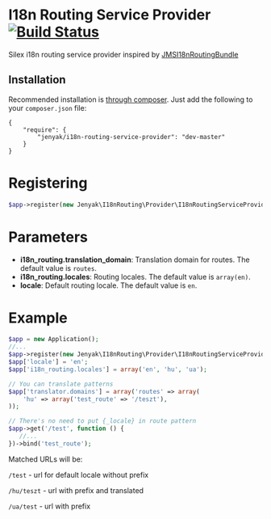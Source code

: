 I18n Routing Service Provider  [![Build Status](https://secure.travis-ci.org/jenyak/I18nRoutingServiceProvider.png)](http://travis-ci.org/jenyak/I18nRoutingServiceProvider)
=============================

Silex i18n routing service provider inspired by [JMSI18nRoutingBundle](https://github.com/schmittjoh/JMSI18nRoutingBundle)

Installation
------------

Recommended installation is [through composer](http://getcomposer.org). Just add
the following to your `composer.json` file:

    {
        "require": {
            "jenyak/i18n-routing-service-provider": "dev-master"
        }
    }

# Registering

```php
$app->register(new Jenyak\I18nRouting\Provider\I18nRoutingServiceProvider());
```

# Parameters

* **i18n_routing.translation_domain**: Translation domain for routes. The default value is `routes`.
* **i18n_routing.locales**: Routing locales. The default value is `array(en)`.
* **locale**: Default routing locale. The default value is `en`.

# Example

```php
$app = new Application();
//...
$app->register(new Jenyak\I18nRouting\Provider\I18nRoutingServiceProvider());
$app['locale'] = 'en';
$app['i18n_routing.locales'] = array('en', 'hu', 'ua');

// You can translate patterns
$app['translator.domains'] = array('routes' => array(
    'hu' => array('test_route' => '/teszt'),
));

// There's no need to put {_locale} in route pattern
$app->get('/test', function () {
   //...
})->bind('test_route');
```
Matched URLs will be:

`/test` - url for default locale without prefix

`/hu/teszt` - url with prefix and translated

`/ua/test` - url with prefix


